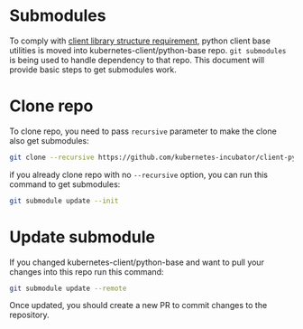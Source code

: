 # Submodules
To comply with [client library structure requirement](https://github.com/kubernetes-client/community/blob/master/design-docs/clients-library-structure.md),
python client base utilities is moved into kubernetes-client/python-base repo. `git submodules` is being used to handle dependency to that repo.
This document will provide basic steps to get submodules work.

# Clone repo
To clone repo, you need to pass `recursive` parameter to make the clone also get submodules:

```bash
git clone --recursive https://github.com/kubernetes-incubator/client-python.git
```

if you already clone repo with no `--recursive` option, you can run this command to get submodules:

```bash
git submodule update --init
```

# Update submodule
If you changed kubernetes-client/python-base and want to pull your changes into this repo run this command:

```bash
git submodule update --remote
```

Once updated, you should create a new PR to commit changes to the repository.

